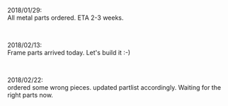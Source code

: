 2018/01/29:    
All metal parts ordered. ETA 2-3 weeks.    

<br>

2018/02/13:    
Frame parts arrived today. Let's build it :-)

<br>

2018/02/22:    
ordered some wrong pieces. updated partlist accordingly. Waiting for the right parts now.
